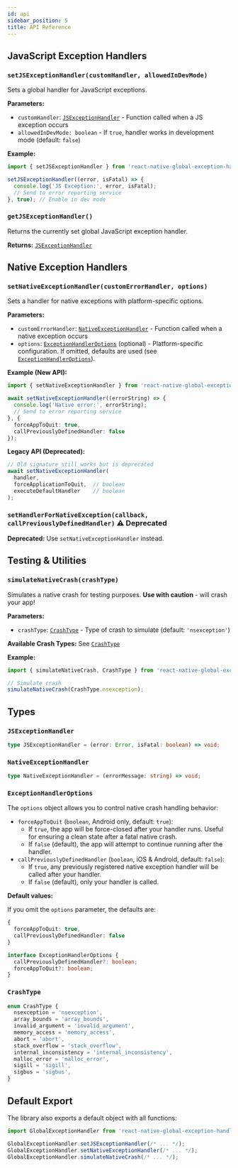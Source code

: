 ```yaml
---
id: api
sidebar_position: 5
title: API Reference
---
```


## JavaScript Exception Handlers

### `setJSExceptionHandler(customHandler, allowedInDevMode)`

Sets a global handler for JavaScript exceptions.

**Parameters:**

- `customHandler`: [`JSExceptionHandler`](#jsexceptionhandler) - Function called when a JS exception occurs
- `allowedInDevMode: boolean` - If `true`, handler works in development mode (default: `false`)

**Example:**

```ts
import { setJSExceptionHandler } from 'react-native-global-exception-handler';

setJSExceptionHandler((error, isFatal) => {
  console.log('JS Exception:', error, isFatal);
  // Send to error reporting service
}, true); // Enable in dev mode
```

### `getJSExceptionHandler()`

Returns the currently set global JavaScript exception handler.

**Returns:** [`JSExceptionHandler`](#jsexceptionhandler)

## Native Exception Handlers

### `setNativeExceptionHandler(customErrorHandler, options)`

Sets a handler for native exceptions with platform-specific options.

**Parameters:**

- `customErrorHandler`: [`NativeExceptionHandler`](#nativeexceptionhandler) - Function called when a native exception occurs
- `options`: [`ExceptionHandlerOptions`](#exceptionhandleroptions) (optional) - Platform-specific configuration. If omitted, defaults are used (see [`ExceptionHandlerOptions`](#exceptionhandleroptions)).

**Example (New API):**

```ts
import { setNativeExceptionHandler } from 'react-native-global-exception-handler';

await setNativeExceptionHandler((errorString) => {
  console.log('Native error:', errorString);
  // Send to error reporting service
}, {
  forceAppToQuit: true,
  callPreviouslyDefinedHandler: false
});
```

**Legacy API (Deprecated):**

```ts
// Old signature still works but is deprecated
await setNativeExceptionHandler(
  handler,
  forceApplicationToQuit,  // boolean
  executeDefaultHandler    // boolean
);
```

### `setHandlerForNativeException(callback, callPreviouslyDefinedHandler)` ⚠️ Deprecated

**Deprecated:** Use `setNativeExceptionHandler` instead.

## Testing & Utilities

### `simulateNativeCrash(crashType)`

Simulates a native crash for testing purposes. **Use with caution** - will crash your app!

**Parameters:**

- `crashType`: [`CrashType`](#crashtype) - Type of crash to simulate (default: `'nsexception'`)

**Available Crash Types:** See [`CrashType`](#crashtype)

**Example:**

```ts
import { simulateNativeCrash, CrashType } from 'react-native-global-exception-handler';

// Simulate crash
simulateNativeCrash(CrashType.nsexception);
```

## Types

### `JSExceptionHandler`

```ts
type JSExceptionHandler = (error: Error, isFatal: boolean) => void;
```

### `NativeExceptionHandler`

```ts
type NativeExceptionHandler = (errorMessage: string) => void;
```

### `ExceptionHandlerOptions`

The `options` object allows you to control native crash handling behavior:

- `forceAppToQuit` (`boolean`, Android only, default: `true`):
  - If `true`, the app will be force-closed after your handler runs. Useful for ensuring a clean state after a fatal native crash.
  - If `false` (default), the app will attempt to continue running after the handler.
- `callPreviouslyDefinedHandler` (`boolean`, iOS & Android, default: `false`):
  - If `true`, any previously registered native exception handler will be called after your handler.
  - If `false` (default), only your handler is called.

**Default values:**

If you omit the `options` parameter, the defaults are:

```ts
{
  forceAppToQuit: true,
  callPreviouslyDefinedHandler: false
}
```

```ts
interface ExceptionHandlerOptions {
  callPreviouslyDefinedHandler?: boolean;
  forceAppToQuit?: boolean;
}
```

### `CrashType`

```ts
enum CrashType {
  nsexception = 'nsexception',
  array_bounds = 'array_bounds',
  invalid_argument = 'invalid_argument',
  memory_access = 'memory_access',
  abort = 'abort',
  stack_overflow = 'stack_overflow',
  internal_inconsistency = 'internal_inconsistency',
  malloc_error = 'malloc_error',
  sigill = 'sigill',
  sigbus = 'sigbus',
}
```

## Default Export

The library also exports a default object with all functions:

```ts
import GlobalExceptionHandler from 'react-native-global-exception-handler';

GlobalExceptionHandler.setJSExceptionHandler(/* ... */);
GlobalExceptionHandler.setNativeExceptionHandler(/* ... */);
GlobalExceptionHandler.simulateNativeCrash(/* ... */);
```
